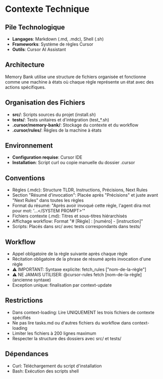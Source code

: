 # Contexte Technique

## Pile Technologique
- **Langages**: Markdown (.md, .mdc), Shell (.sh)
- **Frameworks**: Système de règles Cursor
- **Outils**: Cursor AI Assistant

## Architecture
Memory Bank utilise une structure de fichiers organisée et fonctionne comme une machine à états où chaque règle représente un état avec des actions spécifiques.

## Organisation des Fichiers
- **src/**: Scripts sources du projet (install.sh)
- **tests/**: Tests unitaires et d'intégration (test_*.sh)
- **.cursor/memory-bank/**: Stockage du contexte et du workflow
- **.cursor/rules/**: Règles de la machine à états

## Environnement
- **Configuration requise**: Cursor IDE
- **Installation**: Script curl ou copie manuelle du dossier .cursor

## Conventions
- Règles (.mdc): Structure TLDR, Instructions, Précisions, Next Rules
- Section "Résumé d'invocation": Placée après "Précisions" et juste avant "Next Rules" dans toutes les règles
- Format du résumé: "Après avoir invoqué cette règle, l'agent dira mot pour mot: '<SYSTEM PROMPT>...</SYSTEM PROMPT>'"
- Fichiers contexte (.md): Titres et sous-titres hiérarchisés
- Affichage workflow: Format "# [Règle] : [numéro] - [instruction]"
- Scripts: Placés dans src/ avec tests correspondants dans tests/

## Workflow
- Appel obligatoire de la règle suivante après chaque règle
- Récitation obligatoire de la phrase de résumé après invocation d'une règle
- ⚠️ IMPORTANT: Syntaxe explicite: fetch_rules ["nom-de-la-règle"]
- ⚠️ NE JAMAIS UTILISER: @cursor-rules fetch [nom-de-la-règle] (ancienne syntaxe)
- Exception unique: finalisation par context-update

## Restrictions
- Dans context-loading: Lire UNIQUEMENT les trois fichiers de contexte spécifiés
- Ne pas lire tasks.md ou d'autres fichiers du workflow dans context-loading
- Limiter les fichiers à 200 lignes maximum
- Respecter la structure des dossiers avec src/ et tests/

## Dépendances
- Curl: Téléchargement du script d'installation
- Bash: Exécution des scripts shell